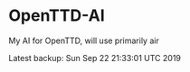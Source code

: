 # OpenTTD-AI
My AI for OpenTTD, will use primarily air

Latest backup: Sun Sep 22 21:33:01 UTC 2019
